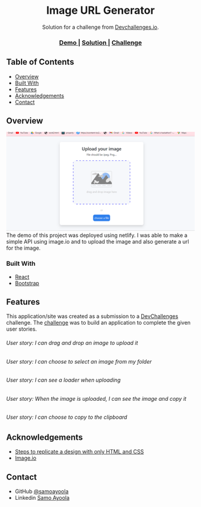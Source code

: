 <!-- Please update value in the {}  -->

<h1 align="center">Image URL Generator</h1>

<div align="center">
   Solution for a challenge from  <a href="http://devchallenges.io" target="_blank">Devchallenges.io</a>.
</div>

<div align="center">
  <h3>
    <a href="https://imageurlgenerator.netlify.app/" target="_blank" >
      Demo
    </a>
    <span> | </span>
    <a href="https://devchallenges.io/solutions/v4bE4JHUy8Z9ATEhJfeC"target="_blank">
      Solution
    </a>
    <span> | </span>
    <a href="https://devchallenges.io/challenges/O2iGT9yBd6xZBrOcVirx" target="_blank">
      Challenge
    </a>
  </h3>
</div>

<!-- TABLE OF CONTENTS -->

## Table of Contents

- [Overview](#overview)
- [Built With](#built-with)
- [Features](#features)
- [Acknowledgements](#acknowledgements)
- [Contact](#contact)


<!-- OVERVIEW -->

## Overview

![screenshot](https://github.com/ayoolasamo/image_uploader/blob/master/Capture.PNG)
The demo of this project was deployed using netlify. I was able to make a simple API using image.io and  to upload the image and also generate a url for the image.


### Built With

<!-- This section should list any major frameworks that you built your project using. Here are a few examples.-->

- [React](https://reactjs.org/)
- [Bootstrap](https://getbootstrap.com/)

## Features

<!-- List the features of your application or follow the template. Don't share the figma file here :) -->

This application/site was created as a submission to a [DevChallenges](https://devchallenges.io/challenges) challenge. The [challenge](https://devchallenges.io/challenges/hhmesazsqgKXrTkYkt0U) was to build an application to complete the given user stories.
<h6>User story: I can drag and drop an image to upload it</h6>
<h6>User story: I can choose to select an image from my folder</h6>
<h6>User story: I can see a loader when uploading</h6>
<h6>User story: When the image is uploaded, I can see the image and copy it</h6>
<h6>User story: I can choose to copy to the clipboard</h6>

## Acknowledgements

<!-- This section should list any articles or add-ons/plugins that helps you to complete the project. This is optional but it will help you in the future. For exmpale -->

- [Steps to replicate a design with only HTML and CSS](https://devchallenges-blogs.web.app/how-to-replicate-design/)
- [Image.io](https://docs.imagekit.io/getting-started/quickstart-guides)


## Contact
- GitHub [@samoayoola](https://{github.com/samoayoola})
- Linkedin [Samo Ayoola](https://www.linkedin.com/in/ayoolasamo/)
